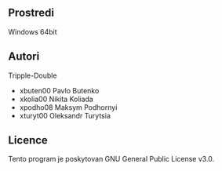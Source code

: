 ## Prostredi
Windows 64bit

## Autori

Tripple-Double
- xbuten00 Pavlo Butenko
- xkolia00 Nikita Koliada
- xpodho08 Maksym Podhornyi
- xturyt00 Oleksandr Turytsia

## Licence

Tento program je poskytovan GNU General Public License v3.0.

